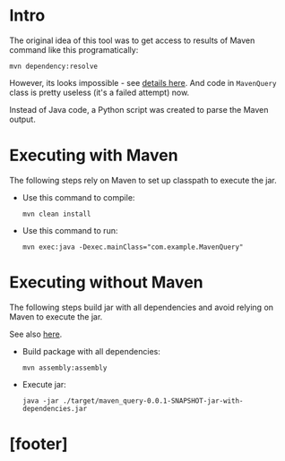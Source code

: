 
# Intro #

The original idea of this tool was to get access to results of Maven
command like this programatically:
```
mvn dependency:resolve
```
However, its looks impossible - see [details here][1]. And code in
`MavenQuery` class is pretty useless (it's a failed attempt) now.

Instead of Java code, a Python script was created to parse the Maven output.

# Executing with Maven #

The following steps rely on Maven to set up classpath to execute the jar.

* Use this command to compile:
  
  ```
  mvn clean install
  ```

* Use this command to run:
  
  ```
  mvn exec:java -Dexec.mainClass="com.example.MavenQuery"
  ```

# Executing without Maven #

The following steps build jar with all dependencies and avoid relying on
Maven to execute the jar.

See also [here][2].

* Build package with all dependencies:
  
  ```
  mvn assembly:assembly
  ```

* Execute jar:

  ```
  java -jar ./target/maven_query-0.0.1-SNAPSHOT-jar-with-dependencies.jar
  ```

# [footer] #

[1]: http://stackoverflow.com/q/29224974/441652
[2]: http://stackoverflow.com/a/1729094/441652

